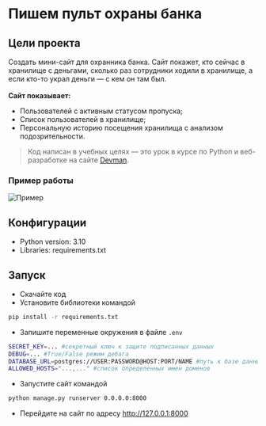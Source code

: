 # Пишем пульт охраны банка

## Цели проекта

Создать мини-сайт для охранника банка. Сайт покажет, кто сейчас в хранилище с деньгами, сколько раз сотрудники ходили в хранилище, а если кто-то украл деньги — с кем он там был.<br><br>
<b>Сайт показывает:</b>
* Пользователей с активным статусом пропуска;
* Список пользователей в хранилище;
* Персональную историю посещения хранилища с анализом подозрительности.

> Код написан в учебных целях — это урок в курсе по Python и веб-разработке на сайте [Devman](https://dvmn.org).

### Пример работы

![Пример](https://github.com/etokosmo/django-orm-watching-storage/blob/main/github/Store.gif)

## Конфигурации

* Python version: 3.10
* Libraries: requirements.txt

## Запуск

- Скачайте код
- Установите библиотеки командой
```bash
pip install -r requirements.txt
```
- Запишите переменные окружения в файле `.env`
```bash
SECRET_KEY=... #секретный ключ к защите подписанных данных
DEBUG=... #True/False режим дебага
DATABASE_URL=postgres://USER:PASSWORD@HOST:PORT/NAME #путь к базе данных
ALLOWED_HOSTS="...,..." #список определенных имен доменов
```
- Запустите сайт командой 
```bash
python manage.py runserver 0.0.0.0:8000
```
- Перейдите на сайт по адресу http://127.0.0.1:8000
